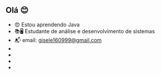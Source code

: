 ## Olá 😊


- 😍 Estou aprendendo Java
- 📚🖥 Estudante de análise e desenvolvimento de sistemas
- 📬 email: gisele160999@gmail.com
- 
- 
- 
-
